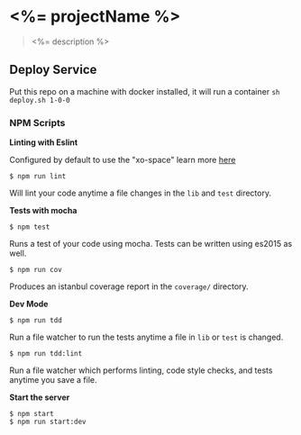 # <%= projectName %>

> <%= description %>

## Deploy Service

Put this repo on a machine with docker installed, it will run a container `sh deploy.sh 1-0-0`

### NPM Scripts

**Linting with Eslint**

Configured by default to use the "xo-space" learn more [here](https://github.com/sindresorhus/xo)

`$ npm run lint`

Will lint your code anytime a file changes in the `lib` and `test` directory.

**Tests with mocha**

`$ npm test`

Runs a test of your code using mocha. Tests can be written using es2015 as well.

`$ npm run cov`

Produces an istanbul coverage report in the `coverage/` directory.

**Dev Mode**

`$ npm run tdd`

Run a file watcher to run the tests anytime a file in `lib` or `test` is changed.

`$ npm run tdd:lint`

Run a file watcher which performs linting, code style checks, and tests anytime you save a file.

**Start the server**

`$ npm start`  
`$ npm run start:dev`
